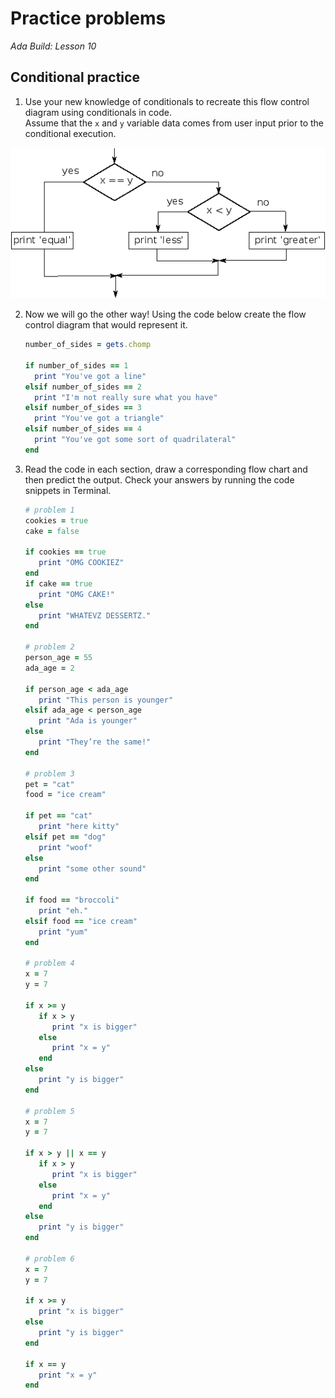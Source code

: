 # Practice problems

_Ada Build: Lesson 10_

## Conditional practice

1. Use your new knowledge of conditionals to recreate this flow control diagram using conditionals in code.  
Assume that the `x` and `y` variable data comes from user input prior to the conditional execution. 

![flow control assignment](./images/flow-control-assignment.png)

2. Now we will go the other way! Using the code below create the flow control diagram that would represent it.

      ```ruby
      number_of_sides = gets.chomp

      if number_of_sides == 1
        print "You've got a line"
      elsif number_of_sides == 2
        print "I'm not really sure what you have"
      elsif number_of_sides == 3
        print "You've got a triangle"
      elsif number_of_sides == 4
        print "You've got some sort of quadrilateral"
      end
      ```

3. Read the code in each section, draw a corresponding flow chart and then predict the output. Check your answers by running the code snippets in Terminal.

      ```ruby
      # problem 1
      cookies = true
      cake = false

      if cookies == true
         print "OMG COOKIEZ"
      end
      if cake == true
         print "OMG CAKE!"
      else
         print "WHATEVZ DESSERTZ."
      end

      # problem 2
      person_age = 55
      ada_age = 2

      if person_age < ada_age
         print "This person is younger"
      elsif ada_age < person_age
         print "Ada is younger"
      else
         print "They’re the same!"
      end

      # problem 3
      pet = "cat"
      food = "ice cream"

      if pet == "cat"
         print "here kitty"
      elsif pet == "dog"
         print "woof"
      else
         print "some other sound"
      end

      if food == "broccoli"
         print "eh."
      elsif food == "ice cream"
         print "yum"
      end

      # problem 4
      x = 7
      y = 7

      if x >= y
         if x > y
            print "x is bigger"
         else
            print "x = y"
         end
      else
         print "y is bigger"
      end

      # problem 5
      x = 7
      y = 7

      if x > y || x == y
         if x > y
            print "x is bigger"
         else
            print "x = y"
         end
      else
         print "y is bigger"
      end

      # problem 6
      x = 7
      y = 7

      if x >= y
         print "x is bigger"
      else
         print "y is bigger"
      end

      if x == y
         print "x = y"
      end
      ```
